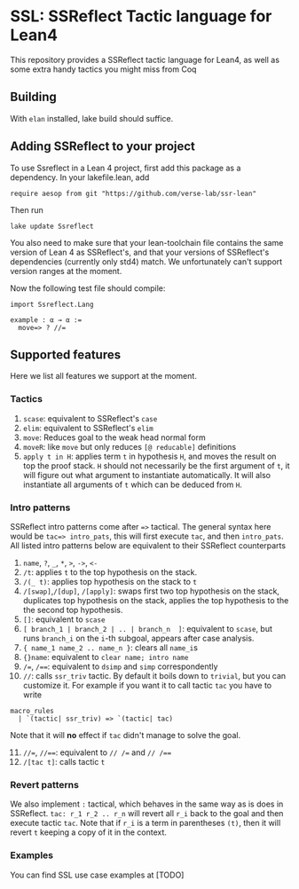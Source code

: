 # SSL: SSReflect Tactic language for Lean4

This repository provides a SSReflect tactic language for Lean4, as well as some extra handy tactics you might miss from Coq

## Building 

With `elan` installed, lake build should suffice.

## Adding SSReflect to your project

To use Ssreflect in a Lean 4 project, first add this package as a dependency. In your lakefile.lean, add

```lean
require aesop from git "https://github.com/verse-lab/ssr-lean"
```

Then run 

```
lake update Ssreflect
```

You also need to make sure that your lean-toolchain file contains the same version of Lean 4 as SSReflect's, and that your versions of SSReflect's dependencies (currently only std4) match. We unfortunately can't support version ranges at the moment.

Now the following test file should compile:

```lean
import Ssreflect.Lang

example : α → α :=
  move=> ? //=
```


## Supported features

Here we list all features we support at the moment.

### Tactics

1. `scase`: equivalent to SSReflect's `case`
2. `elim`: equivalent to SSReflect's `elim`
3. `move`:  Reduces goal to the weak head normal form
4. `moveR`: like `move` but only reduces `[@ reducable]` definitions
5. `apply t in H`: applies term `t` in hypothesis `H`, and moves the result on top the proof stack. `H` should not necessarily be the first argument of `t`, it will figure out what argument to instantiate automatically. It will also instantiate all arguments of `t` which can be deduced from `H`.

### Intro patterns

SSReflect intro patterns come after `=>` tactical. The general syntax here would be `tac=> intro_pats`, this will first execute `tac`, and then `intro_pats`. All listed intro patterns below are equivalent to their SSReflect counterparts

1. `name`, `?`, `_`, `*`, `>`, `->`, `<-`
2. `/t`: applies `t` to the top hypothesis on the stack.  
3. `/(_ t)`: applies top hypothesis on the stack to `t` 
4. `/[swap]`,`/[dup]`, `/[apply]`: swaps first two top hypothesis on the stack, duplicates top hypothesis on the stack, applies the top hypothesis to the the second top hypothesis. 
5. `[]`: equivalent to `scase`
6. `[ branch_1 | branch_2 | .. | branch_n  ]`: equivalent to `scase`, but runs `branch_i` on the `i`-th subgoal, appears after case analysis.
7. `{ name_1 name_2 .. name_n }`: clears all `name_i`s
8. `{}name`: equivalent to `clear name; intro name`
9. `/=`, `/==`: equivalent to `dsimp` and `simp` correspondently 
10. `//`: calls `ssr_triv` tactic. By default it boils down to `trivial`, but you can customize it. For example if you want it to call tactic `tac` you have to write 
```lean
macro_rules
  | `(tactic| ssr_triv) => `(tactic| tac)
```
Note that it will **no** effect if `tac` didn't manage to solve the goal.

11. `//=`, `//==`: equivalent to `// /=` and `// /==`
12. `/[tac t]`: calls tactic `t`

### Revert patterns

We also implement `:` tactical, which behaves in the same way as is does in SSReflect. `tac: r_1 r_2 .. r_n` will revert all `r_i` back to the goal and then execute tactic `tac`. Note that if `r_i` is a term in parentheses `(t)`, then it will revert `t` keeping a copy of it in the context. 


### Examples

You can find SSL use case examples at [TODO]
